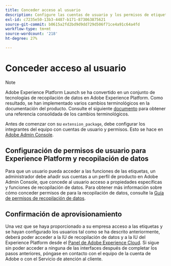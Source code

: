 ```yaml
---
title: Conceder acceso al usuario
description: Configure las cuentas de usuario y los permisos de etiquetas de los integrantes del equipo en Adobe Experience Platform.
exl-id: c7235e50-13b3-4487-b171-873063875621
source-git-commit: b0615a2fd2bd9d9dd729d506f71ce4a91c64a4fd
workflow-type: tm+mt
source-wordcount: '218'
ht-degree: 27%

---
```


# Conceder acceso al usuario

>[!NOTE]
>
>Adobe Experience Platform Launch se ha convertido en un conjunto de tecnologías de recopilación de datos en Adobe Experience Platform. Como resultado, se han implementado varios cambios terminológicos en la documentación del producto. Consulte el siguiente [documento](../../term-updates.md) para obtener una referencia consolidada de los cambios terminológicos.

Antes de comenzar con su `extension_package`, debe configurar los integrantes del equipo con cuentas de usuario y permisos.  Esto se hace en [Adobe Admin Console](https://adminconsole.adobe.com/).

## Configuración de permisos de usuario para Experience Platform y recopilación de datos

Para que un usuario pueda acceder a las funciones de las etiquetas, un administrador debe añadir sus cuentas a un perfil de producto en Adobe Admin Console, que concede al usuario acceso a propiedades específicas y funciones de recopilación de datos. Para obtener más información sobre cómo conceder permisos de para la recopilación de datos, consulte la [Guía de permisos de recopilación de datos](../../../collection/permissions.md).

## Confirmación de aprovisionamiento

Una vez que se haya proporcionado a su empresa acceso a las etiquetas y se hayan configurado los usuarios tal como se ha descrito anteriormente, deberá poder acceder a la IU de recopilación de datos y a la IU del Experience Platform desde el [Panel de Adobe Experience Cloud](https://experience.adobe.com/). Si sigue sin poder acceder a ninguna de las interfaces después de completar los pasos anteriores, póngase en contacto con el equipo de la cuenta de Adobe o con el Servicio de atención al cliente.
